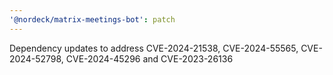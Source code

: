 ```yaml
---
'@nordeck/matrix-meetings-bot': patch
---
```


Dependency updates to address CVE-2024-21538, CVE-2024-55565, CVE-2024-52798, CVE-2024-45296 and CVE-2023-26136
